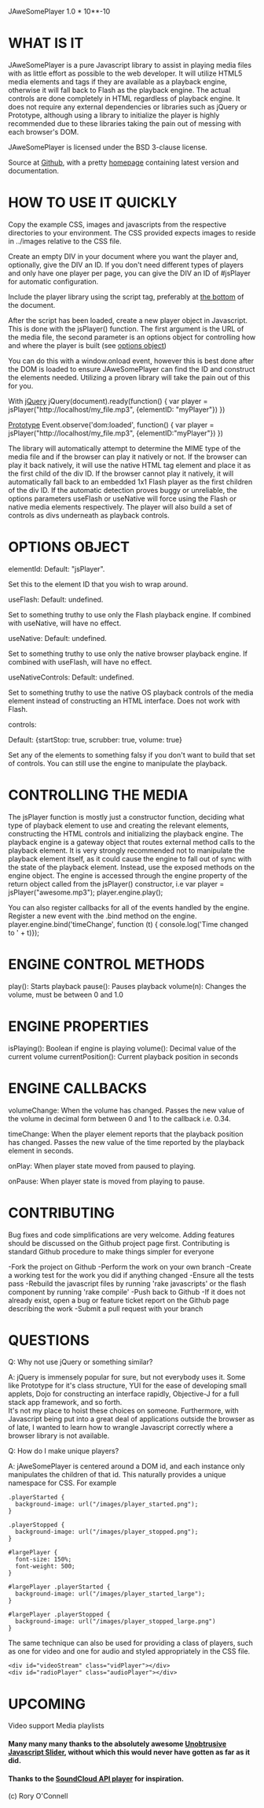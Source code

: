 JAweSomePlayer 1.0 * 10\*\*-10

WHAT IS IT
===

JAweSomePlayer is a pure Javascript library to assist in playing media files 
with as little effort as possible to the web developer.  It will utilize HTML5 
media elements and tags if they are available as a playback engine, otherwise 
it will fall back to Flash as the playback engine.  The actual controls are 
done completely in HTML regardless of playback engine.  It does not require any
external dependencies or libraries such as jQuery or Prototype, although using
a library to initialize the player is highly recommended due to these 
libraries taking the pain out of messing with each browser's DOM.

JAweSomePlayer is licensed under the BSD 3-clause license.

Source at [Github]("http://github.com/RoryO/jawesomeplayer"), with a pretty
[homepage]("http://metricgnome.net/awesome/jawesomeplayer") containing latest
version and documentation.

HOW TO USE IT QUICKLY
===
Copy the example CSS, images and javascripts from the respective
directories to your environment.  The CSS provided expects images to
reside in ../images relative to the CSS file.

Create an empty DIV in your document where you want the player and, optionally,
give the DIV an ID.  If you don't need different types of players and only 
have one player per page, you can give the DIV an ID of \#jsPlayer for 
automatic configuration.
    <div id="myPlayer"></div>

Include the player library using the script tag, preferably at 
[the bottom](http://developer.yahoo.com/performance/rules.html#js_bottom) of 
the document.
    <script src="/js/js_player.js"></script>

After the script has been loaded, create a new player object in
Javascript.  This is done with the jsPlayer() function.  The first argument 
is the URL of the media file, the second parameter is an options object for 
controlling how and where the player is built (see [options object](#options))

You can do this with a window.onload event, however this is best done after the
DOM is loaded to ensure JAweSomePlayer can find the ID and construct the elements 
needed.  Utilizing a proven library will take the pain out of this for you.

With [jQuery](http://jquery.org)
    jQuery(document).ready(function() {
      var player = jsPlayer("http://localhost/my_file.mp3", {elementID: "myPlayer"})
    })

[Prototype](http://prototypejs.org)
    Event.observe('dom:loaded', function() {
      var player = jsPlayer("http://localhost/my_file.mp3", {elementID:"myPlayer"})
    })

The library will automatically attempt to determine the MIME type of
the media file and if the browser can play it natively or not.  If
the browser can play it back natively, it will use the native HTML tag
element and place it as the first child of the div ID.  If
the browser cannot play it natively, it will automatically fall back to
an embedded 1x1 Flash player as the first children of the div
ID.  If the automatic detection proves buggy or unreliable, the options
parameters useFlash or useNative will force using the Flash or native
media elements respectively.  The player will also build a set of controls 
as divs underneath as playback controls.


OPTIONS OBJECT
===

elementId: Default: "jsPlayer".

Set this to the element ID that you wish to wrap around.

useFlash: Default: undefined.

Set to something truthy to use only the Flash playback engine.  If combined 
with useNative, will have no effect.

useNative: Default: undefined.

Set to something truthy to use only the native browser playback engine.  If 
combined with useFlash, will have no effect.

useNativeControls: Default: undefined.

Set to something truthy to use the native OS playback controls of the
media element instead of constructing an HTML interface.  Does not work
with Flash.

controls: 

Default: {startStop: true, scrubber: true, volume: true}

Set any of the elements to something falsy if you don't want to build
that set of controls.  You can still use the engine to manipulate the
playback.


CONTROLLING THE MEDIA
===
The jsPlayer function is mostly just a constructor function, deciding what
type of playback element to use and creating the relevant elements,
constructing the HTML controls and initializing the playback engine.
The playback engine is a gateway object that routes external method
calls to the playback element.  It is very strongly recommended not to 
manipulate the playback element itself, as it could cause the engine to 
fall out of sync with the state of the playback element.  Instead, use the 
exposed methods on the engine object.  The engine is accessed through
the engine property of the return object called from the jsPlayer()
constructor, i.e
    var player = jsPlayer("awesome.mp3");
    player.engine.play();

You can also register callbacks for all of the events handled by the
engine.  Register a new event with the .bind method on the engine.
    player.engine.bind('timeChange', function (t) { console.log('Time
changed to ' + t)});


ENGINE CONTROL METHODS
===
play(): Starts playback
pause(): Pauses playback
volume(n): Changes the volume, must be between 0 and 1.0

ENGINE PROPERTIES
===
isPlaying(): Boolean if engine is playing
volume(): Decimal value of the current volume
currentPosition(): Current playback position in seconds


ENGINE CALLBACKS
===
volumeChange: When the volume has changed.  Passes the new value of the
volume in decimal form between 0 and 1 to the callback i.e. 0.34.

timeChange: When the player element reports that the playback position
has changed. Passes the new value of the time reported by the playback
element in seconds.

onPlay: When player state moved from paused to playing.

onPause: When player state is moved from playing to pause.


CONTRIBUTING
===

Bug fixes and code simplifications are very welcome.  Adding features
should be discussed on the Github project page first.  Contributing is
standard Github procedure to make things simpler for everyone

-Fork the project on Github
-Perform the work on your own branch
-Create a working test for the work you did if anything changed
-Ensure all the tests pass
-Rebuild the javascript files by running 'rake javascripts' or the flash
component by running 'rake compile'
-Push back to Github
-If it does not already exist, open a bug or feature ticket report on the 
Github page describing the work
-Submit a pull request with your branch

QUESTIONS
===
Q: Why not use jQuery or something similar?

A: jQuery is immensely popular for sure, but not everybody uses it.
Some like Prototype for it's class structure, YUI for the ease of
developing small applets, Dojo for constructing an interface
rapidly, Objective-J for a full stack app framework, and so forth.  
It's not my place to hoist these choices on someone. Furthermore, 
with Javascript being put into a great deal of applications outside the 
browser as of late, I wanted to learn how to wrangle Javascript correctly 
where a browser library is not available.

Q: How do I make unique players?

A: jAweSomePlayer is centered around a DOM id, and each instance only
manipulates the children of that id.  This naturally provides a unique
namespace for CSS.  For example

    .playerStarted {
      background-image: url("/images/player_started.png");
    }

    .playerStopped {
      background-image: url("/images/player_stopped.png");
    }

    #largePlayer {
      font-size: 150%;
      font-weight: 500;
    }

    #largePlayer .playerStarted {
      background-image: url("/images/player_started_large");
    }

    #largePlayer .playerStopped {
      background-image: url("/images/player_stopped_large.png")
    }

The same technique can also be used for providing a class of players,
such as one for video and one for audio and styled appropriately in the
CSS file.

    <div id="videoStream" class="vidPlayer"></div>
    <div id="radioPlayer" class="audioPlayer"></div>

UPCOMING
===
Video support
Media playlists

#### Many many many thanks to the absolutely awesome [Unobtrusive Javascript Slider](http://www.frequency-decoder.com/2010/11/18/unobtrusive-slider-control-html5-input-range-polyfill), without which this would never have gotten as far as it did.
#### Thanks to the [SoundCloud API player](https://github.com/soundcloud/soundcloud-custom-player) for inspiration.

(c) Rory O'Connell
